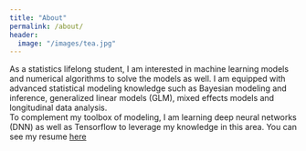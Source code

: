 ```yaml
---
title: "About"
permalink: /about/
header:
  image: "/images/tea.jpg"
---
```


As a statistics lifelong student, I am interested in machine learning models and numerical algorithms to solve the models as well. I am equipped with advanced statistical modeling knowledge such as Bayesian modeling and inference, generalized linear models (GLM), mixed effects models and longitudinal data analysis.  
To complement my toolbox of modeling, I am learning deep neural networks (DNN) as well as Tensorflow to leverage my knowledge in this area.
You can see my resume [here](/assets/Hamed_Helali_Resume.pdf)
